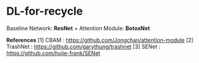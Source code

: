 # DL-for-recycle
Baseline Network: **ResNet** + Attention Module: **BotoxNet**

**References**
[1] CBAM : https://github.com/Jongchan/attention-module
[2] TrashNet : https://github.com/garythung/trashnet
[3] SENet : https://github.com/hujie-frank/SENet

